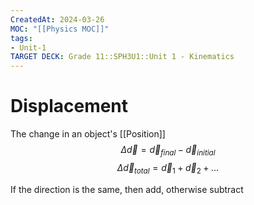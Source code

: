 ```yaml
---
CreatedAt: 2024-03-26
MOC: "[[Physics MOC]]"
tags:
- Unit-1
TARGET DECK: Grade 11::SPH3U1::Unit 1 - Kinematics
---
```


# Displacement

The change in an object's [[Position]]
$$
\Delta \vec{d} = \vec{d}_{final} - \vec{d}_{initial}
$$
$$
\Delta \vec{d}_{total} = \vec{d}_{1} + \vec{d}_{2} + \dots
$$
<!--ID: 1718370433202-->


If the direction is the same, then add, otherwise subtract
